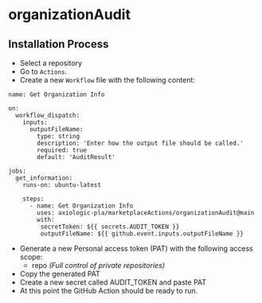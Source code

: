 # organizationAudit

## Installation Process

- Select a repository
- Go to `Actions`.
- Create a new `Workflow` file with the following content:
```
name: Get Organization Info

on:
  workflow_dispatch:
    inputs:
      outputFileName:
        type: string
        description: 'Enter how the output file should be called.'
        required: true
        default: 'AuditResult'
  
jobs:
  get_information:
    runs-on: ubuntu-latest

    steps:
      - name: Get Organization Info
        uses: axiologic-pla/marketplaceActions/organizationAudit@main
        with:
         secretToken: ${{ secrets.AUDIT_TOKEN }}
         outputFileName: ${{ github.event.inputs.outputFileName }}
  ```
- Generate a new Personal access token (PAT) with the following access scope:
    - repo _(Full control of private repositories)_
- Copy the generated PAT
- Create a new secret called AUDIT_TOKEN and paste PAT
- At this point the GitHub Action should be ready to run.
